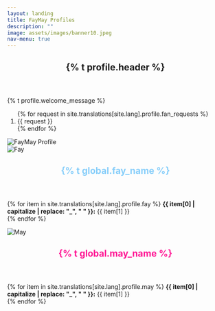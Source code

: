 ```yaml
---
layout: landing
title: FayMay Profiles
description: ""
image: assets/images/banner10.jpeg
nav-menu: true
---
```


<div id="main">
    <section id="one">
        <div class="inner">
            <header class="major">
                <h2>{% t profile.header %}</h2>
            </header>
            <p>{% t profile.welcome_message %}</p>
            <ol>
                {% for request in site.translations[site.lang].profile.fan_requests %}
                    <li>{{ request }}</li>
                {% endfor %}
            </ol>
        </div>
    </section>
    <section id="two">
		<div class="image">
            <img src="{{ 'assets/images/fmprofileimg.jpeg' | relative_url }}" alt="FayMay Profile" data-position="top center">
        </div>
	</section>
    <section id="three" class="spotlights">
        <section>
            <div class="image">
                <img src="{{ 'assets/images/fayofficial.jpeg' | relative_url }}" alt="Fay" data-position="top center">
            </div>
            <div class="content">
                <div class="inner">
                    <header class="major">
                        <h2 style="color: #87CEFA;">{% t global.fay_name %}</h2>
                    </header>
                    <p>
                        {% for item in site.translations[site.lang].profile.fay %}
                            <strong>{{ item[0] | capitalize | replace: "_", " " }}:</strong> {{ item[1] }}<br>
                        {% endfor %}
                    </p>
                </div>
            </div>
        </section>
        <section>
            <div class="image">
                <img src="{{ 'assets/images/mayofficial.jpeg' | relative_url }}" alt="May" data-position="top center">
            </div>
            <div class="content">
                <div class="inner">
                    <header class="major">
                        <h2 style="color: #FF1493;">{% t global.may_name %}</h2>
                    </header>
                    <p>
                        {% for item in site.translations[site.lang].profile.may %}
                            <strong>{{ item[0] | capitalize | replace: "_", " " }}:</strong> {{ item[1] }}<br>
                        {% endfor %}
                    </p>
                </div>
            </div>
        </section>
    </section>
</div>